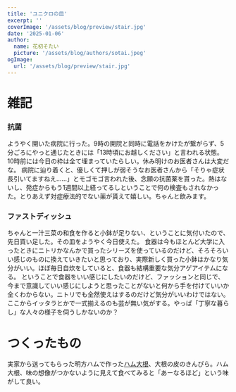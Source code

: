 ```yaml
---
title: 'ユニクロの皿'
excerpt: ''
coverImage: '/assets/blog/preview/stair.jpg'
date: '2025-01-06'
author:
  name: 花初そたい
  picture: '/assets/blog/authors/sotai.jpeg'
ogImage:
  url: '/assets/blog/preview/stair.jpg'
---
```

# 雑記
### 抗菌
ようやく開いた病院に行った。9時の開院と同時に電話をかけたが繋がらず、5分ごろにやっと通じたときには「13時頃にお越しください」と言われる状態。10時前には今日の枠は全て埋まっていたらしい。休み明けのお医者さんは大変だな。
病院に辿り着くと、優しくて押しが弱そうなお医者さんから「そりゃ症状長引いてますねえ……」とモゴモゴ言われた後、念願の抗菌薬を貰った。熱はないし、発症からもう1週間以上経ってるしということで何の検査もされなかった。とりあえず対症療法的でない薬が貰えて嬉しい。ちゃんと飲みます。

### ファストディッシュ
ちゃんと一汁三菜の和食を作ると小鉢が足りない、ということに気付いたので、先日買い足した。その皿をようやく今日使えた。
食器は今もほとんど大学に入ったときにニトリかなんかで買ったシリーズを使っているのだけど、そろそろいい感じのものに換えていきたいと思っており、実際新しく買った小鉢はかなり気分がいい。ほぼ毎日自炊をしていると、食器も結構重要な気分アゲアイテムになる。
ということで食器をいい感じにしたいのだけど、ファッションと同じで、今まで意識していい感じにしようと思ったことがないと何から手を付けていいか全くわからない。ニトリでも全然使えはするのだけど気分がいいわけではない。ここからイッタラとかで一式揃えるのも芸が無い気がする。やっぱ「丁寧な暮らし」な人々の様子を伺うしかないのか？

# つくったもの
実家から送ってもらった明方ハムで作った[ハム大根](https://www.meihoham.co.jp/recipe/detail.php?id=218)、大根の皮のきんぴら。ハム大根、味の想像がつかないように見えて食べてみると「あーなるほど」という味がして良い。